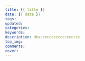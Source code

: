 ```yaml
---
title: {{ title }}
date: {{ date }}
tags:
updated:
categories:
keywords:
description: descccccccccccccccccc
top_img: 
comments:
cover: 
---
```

